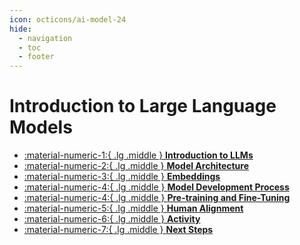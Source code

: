 ```yaml
---
icon: octicons/ai-model-24
hide:
  - navigation
  - toc
  - footer
---
```


# Introduction to Large Language Models


<div class="grid cards" markdown>

- [:material-numeric-1:{ .lg .middle } __Introduction to LLMs__](intro.md)
- [ :material-numeric-2:{ .lg .middle } __Model Architecture__](architecture.md) 
- [ :material-numeric-3:{ .lg .middle } __Embeddings__](embeddings.md) 
- [ :material-numeric-4:{ .lg .middle } __Model Development Process__](model-development.md) 
- [ :material-numeric-4:{ .lg .middle } __Pre-training and Fine-Tuning__](training-tuning.md) 
- [ :material-numeric-5:{ .lg .middle } __Human Alignment__](reward-model.md) 
- [ :material-numeric-6:{ .lg .middle } __Activity__](activity.md) 
- [ :material-numeric-7:{ .lg .middle } __Next Steps__](next-steps.md) 

</div>
